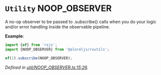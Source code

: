 # `Utility` NOOP_OBSERVER

A no-op observer to be passed to .subscribe() calls when you do your logic and/or error handling inside the
observable pipeline.



**Example**:
```typescript
import {of} from 'rxjs';
import {NOOP_OBSERVER} from '@aloreljs/rxutils';

of(1).subscribe(NOOP_OBSERVER);
```

*Defined in [util/NOOP_OBSERVER.ts:15:26](https://github.com/Alorel/rxutils/blob/93f4d1c/projects/rxutils/util/NOOP_OBSERVER.ts#L15).*